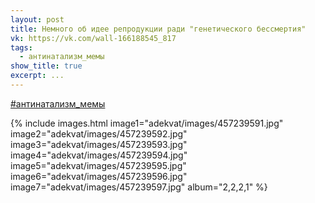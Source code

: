 ```yaml
---
layout: post
title: Немного об идее репродукции ради "генетического бессмертия"
vk: https://vk.com/wall-166188545_817
tags:
  - антинатализм_мемы
show_title: true
excerpt: ...
---
```

[#антинатализм_мемы](poisk.html#антинатализм_мемы)

{% include images.html image1="adekvat/images/457239591.jpg" image2="adekvat/images/457239592.jpg" image3="adekvat/images/457239593.jpg" image4="adekvat/images/457239594.jpg"  image5="adekvat/images/457239595.jpg" image6="adekvat/images/457239596.jpg" image7="adekvat/images/457239597.jpg" album="2,2,2,1" %}
